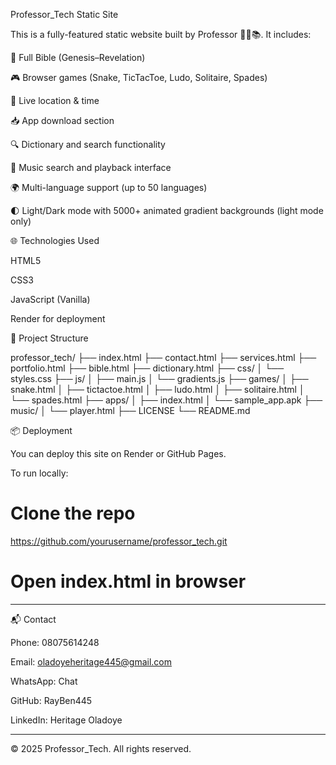 Professor_Tech Static Site

This is a fully-featured static website built by Professor 👨‍🏫📚. It includes:

📖 Full Bible (Genesis–Revelation)

🎮 Browser games (Snake, TicTacToe, Ludo, Solitaire, Spades)

📍 Live location & time

📥 App download section

🔍 Dictionary and search functionality

🎵 Music search and playback interface

🌍 Multi-language support (up to 50 languages)

🌓 Light/Dark mode with 5000+ animated gradient backgrounds (light mode only)


🌐 Technologies Used

HTML5

CSS3

JavaScript (Vanilla)

Render for deployment


🚀 Project Structure

professor_tech/
├── index.html
├── contact.html
├── services.html
├── portfolio.html
├── bible.html
├── dictionary.html
├── css/
│   └── styles.css
├── js/
│   ├── main.js
│   └── gradients.js
├── games/
│   ├── snake.html
│   ├── tictactoe.html
│   ├── ludo.html
│   ├── solitaire.html
│   └── spades.html
├── apps/
│   ├── index.html
│   └── sample_app.apk
├── music/
│   └── player.html
├── LICENSE
└── README.md

📦 Deployment

You can deploy this site on Render or GitHub Pages.

To run locally:

# Clone the repo
https://github.com/yourusername/professor_tech.git

# Open index.html in browser


---

📬 Contact

Phone: 08075614248

Email: oladoyeheritage445@gmail.com

WhatsApp: Chat

GitHub: RayBen445

LinkedIn: Heritage Oladoye



---

© 2025 Professor_Tech. All rights reserved.

